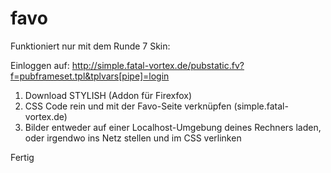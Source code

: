# favo

Funktioniert nur mit dem Runde 7 Skin:

Einloggen auf: http://simple.fatal-vortex.de/pubstatic.fv?f=pubframeset.tpl&tplvars[pipe]=login

1. Download STYLISH (Addon für Firexfox)
2. CSS Code rein und mit der Favo-Seite verknüpfen (simple.fatal-vortex.de)
3. Bilder entweder auf einer Localhost-Umgebung deines Rechners laden, oder irgendwo ins Netz stellen und im CSS verlinken

Fertig
